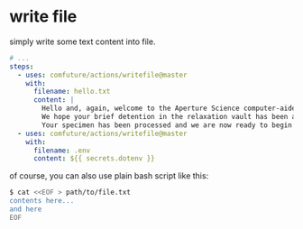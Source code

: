 # write file

simply write some text content into file.

```yaml
# ...
steps:
  - uses: comfuture/actions/writefile@master
    with:
      filename: hello.txt
      content: |
        Hello and, again, welcome to the Aperture Science computer-aided enrichment center.
        We hope your brief detention in the relaxation vault has been a pleasant one.
        Your specimen has been processed and we are now ready to begin the test proper.
  - uses: comfuture/actions/writefile@master
    with:
      filename: .env
      content: ${{ secrets.dotenv }}
```

of course, you can also use plain bash script like this:

```bash
$ cat <<EOF > path/to/file.txt
contents here...
and here
EOF
```

